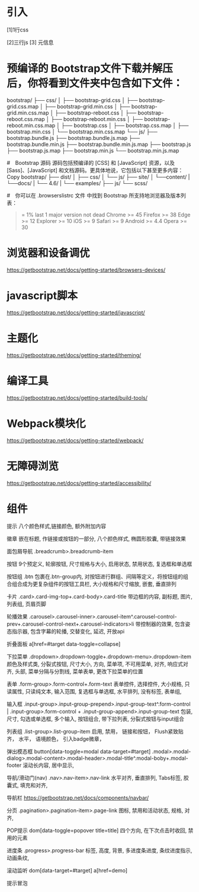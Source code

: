 


# 引入
[1]1行css
<link rel="stylesheet" href="https://cdn.jsdelivr.net/npm/bootstrap@4.6.0/dist/css/bootstrap.min.css" integrity="sha384-B0vP5xmATw1+K9KRQjQERJvTumQW0nPEzvF6L/Z6nronJ3oUOFUFpCjEUQouq2+l" crossorigin="anonymous">
[2]三行js
<script src="https://code.jquery.com/jquery-3.3.1.slim.min.js" integrity="sha384-q8i/X+965DzO0rT7abK41JStQIAqVgRVzpbzo5smXKp4YfRvH+8abtTE1Pi6jizo" crossorigin="anonymous"></script>
<script src="https://cdnjs.cloudflare.com/ajax/libs/popper.js/1.14.7/umd/popper.min.js" integrity="sha384-UO2eT0CpHqdSJQ6hJty5KVphtPhzWj9WO1clHTMGa3JDZwrnQq4sF86dIHNDz0W1" crossorigin="anonymous"></script>
<script src="https://stackpath.bootstrapcdn.com/bootstrap/4.3.1/js/bootstrap.min.js" integrity="sha384-JjSmVgyd0p3pXB1rRibZUAYoIIy6OrQ6VrjIEaFf/nJGzIxFDsf4x0xIM+B07jRM" crossorigin="anonymous"></script>
[3]<meta name="viewport" content="width=device-width, initial-scale=1, shrink-to-fit=no">
元信息

# 预编译的 Bootstrap文件下载并解压后，你将看到文件夹中包含如下文件：
  bootstrap/
  ├── css/
  │   ├── bootstrap-grid.css
  │   ├── bootstrap-grid.css.map
  │   ├── bootstrap-grid.min.css
  │   ├── bootstrap-grid.min.css.map
  │   ├── bootstrap-reboot.css
  │   ├── bootstrap-reboot.css.map
  │   ├── bootstrap-reboot.min.css
  │   ├── bootstrap-reboot.min.css.map
  │   ├── bootstrap.css
  │   ├── bootstrap.css.map
  │   ├── bootstrap.min.css
  │   └── bootstrap.min.css.map
  └── js/
      ├── bootstrap.bundle.js
      ├── bootstrap.bundle.js.map
      ├── bootstrap.bundle.min.js
      ├── bootstrap.bundle.min.js.map
      ├── bootstrap.js
      ├── bootstrap.js.map
      ├── bootstrap.min.js
      └── bootstrap.min.js.map

#　Bootstrap 源码
  源码包括预编译的 [CSS] 和 [JavaScript] 资源，以及 [Sass]、[JavaScript] 和文档源码。更具体地说，它包括以下甚至更多内容：
  Copy
  bootstrap/
  ├── dist/
  │   ├── css/
  │   └── js/
  ├── site/
  │   └──content/
  |      └──docs/
  |         └── 4.6/
  |             └── examples/
  ├── js/
  └── scss/

#　你可以在 .browserslistrc 文件 中找到 Bootstrap 所支持地浏览器及版本列表：
  >= 1%
  last 1 major version
  not dead
  Chrome >= 45
  Firefox >= 38
  Edge >= 12
  Explorer >= 10
  iOS >= 9
  Safari >= 9
  Android >= 4.4
  Opera >= 30

# 浏览器和设备调优
https://getbootstrap.net/docs/getting-started/browsers-devices/

# javascript脚本
https://getbootstrap.net/docs/getting-started/javascript/

# 主题化
https://getbootstrap.net/docs/getting-started/theming/

# 编译工具
https://getbootstrap.net/docs/getting-started/build-tools/

# Webpack模块化
https://getbootstrap.net/docs/getting-started/webpack/

# 无障碍浏览
https://getbootstrap.net/docs/getting-started/accessibility/

# 组件
提示
八个颜色样式,链接颜色, 额外附加内容


徽章
嵌在标题, 作链接或按钮的一部分, 八个颜色样式, 椭圆形胶囊, 带链接效果

面包屑导航
.breadcrumb>.breadcrumb-item

按钮
9个预定义, 轮廓按钮, 尺寸规格与大小, 启用状态, 禁用状态, 复选框和单选框

按钮组
.btn 包裹在.btn-group内, 对按钮进行群组、间隔等定义，将按钮组的组合组合成为更复杂组件的按钮工具栏, 大小规格和尺寸缩放, 嵌套, 垂直排列

卡片
.card>.card-img-top+.card-body>.card-title
带边框的内容, 副标题, 图片, 列表组, 页眉页脚

轮播效果
.carousel>.carousel-inner>.carousel-item^.carousel-control-prev+.carousel-control-next+.carousel-indicators>li
带控制器的效果, 包含姿态指示器, 包含字幕的轮播, 交替变化, 延迟, 开放api

折叠面板
a[href=#target data-toggle=collapse]

下拉菜单
.dropdown>.dropdown-toggle+.dropdown-menu>.dropdown-item
颜色及样式类, 分裂式按钮, 尺寸大小, 方向, 菜单项, 不可用菜单, 对齐, 响应式对齐, 头部, 菜单分隔与分割线, 菜单表单, 更改下拉菜单的位置

表单
.form-group>.form-control+.form-text
表单控件, 选择控件, 大小规格, 只读属性, 只读纯文本, 输入范围, 复选框与单选框, 水平排列, 没有标签, 表单组,

输入框
.input-group>.input-group-prepend>.input-group-text^.form-control | .input-group>.form-control + .input-group-append>.input-group-text
包装, 尺寸, 勾选或单选框, 多个输入, 按钮组合, 带下拉列表, 分裂式按钮与input组合

列表组
.list-group>.list-group-item
启用, 禁用， 链接和按钮， Flush紧致贴齐， 水平， 语境颜色， 引入badge微章，

弹出模态框
button[data-toggle=modal data-target=#target]
.modal>.modal-dialog>.modal-content>.modal-header>.modal-title^.modal-boby+.modal-footer
滚动长内容, 居中显示, 

导航/滑动门(nav)
.nav>.nav-item>.nav-link
水平对齐, 垂直排列, Tabs标签, 胶囊式, 填充和对齐, 

导航栏
https://getbootstrap.net/docs/components/navbar/

分页
.pagination>.pagination-item>.page-link
图标, 禁用和活动状态, 规格, 对齐, 

POP提示
dom[data-toggle=popover title=title]
四个方向, 在下次点击时收回, 禁用的元素

进度条
.progress>.progress-bar
标签, 高度, 背景, 多进度条进度, 条纹进度指示, 动画条纹, 

滚动监听
dom[data-target=#target] a[href=demo]

提示冒泡

























































